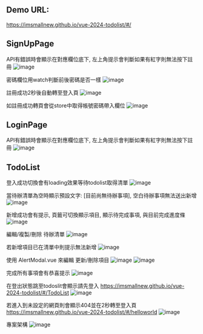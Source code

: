 ## Demo URL:
https://imsmallnew.github.io/vue-2024-todolist/#/

## SignUpPage
API有錯誤時會顯示在對應欄位底下, 左上角提示會判斷如果有紅字則無法按下註冊
![image](https://github.com/user-attachments/assets/e5569e44-95b0-448f-bc2f-a209e35b67fb)

密碼欄位用watch判斷前後密碼是否一樣
![image](https://github.com/user-attachments/assets/8810f10b-be02-43c2-a19f-8b2d83a42eb9)

註冊成功2秒後自動轉至登入頁
![image](https://github.com/user-attachments/assets/b5fbb6a5-a144-4309-869a-9842ea7a409b)

如註冊成功轉頁會從store中取得帳號密碼帶入欄位
![image](https://github.com/user-attachments/assets/e42d7ce3-5cdc-41d6-8cf8-1669f401bc90)

## LoginPage
API有錯誤時會顯示在對應欄位底下, 左上角提示會判斷如果有紅字則無法按下註冊
![image](https://github.com/user-attachments/assets/0460e142-688d-47ef-bc00-3e4b607a2539)


## TodoList
登入成功切換會有loading效果等待todolist取得清單
![image](https://github.com/user-attachments/assets/03968f64-02f2-4ebd-aadc-057bb1d333f1)

當待辦清單為空時顯示預設文字: [目前尚無待辦事項], 空白待辦事項無法送出新增
![image](https://github.com/user-attachments/assets/43f1e58a-1623-4c44-982d-2a5c83cdc9f7)

新增成功會有提示, 頁籤可切換顯示項目, 顯示待完成事項, 與目前完成進度條
![image](https://github.com/user-attachments/assets/54e89d30-bf97-4574-83e8-505e135783d8)

編輯/複製/刪除 待辦清單
![image](https://github.com/user-attachments/assets/75960696-dd7d-4aa8-81c5-ba33c729a028)

若新增項目已在清單中則提示無法新增
![image](https://github.com/user-attachments/assets/23dd3c84-a927-4f1c-9a6e-9a4e00e25d7a)

使用 AlertModal.vue 來編輯 更新/刪除項目
![image](https://github.com/user-attachments/assets/bb347ec5-6122-4235-99bc-376892f9ea53)
![image](https://github.com/user-attachments/assets/db2b2388-21a1-4951-9e17-2e6efcb313aa)

完成所有事項會有恭喜提示
![image](https://github.com/user-attachments/assets/6a93f797-e05f-4546-a217-35f14b14a707)

在登出狀態跳至todoslit會顯示請先登入
https://imsmallnew.github.io/vue-2024-todolist/#/TodoList
![image](https://github.com/user-attachments/assets/90b2667e-1aac-4cf1-b520-e45b8de839f0)

若進入到未設定的網頁則會顯示404並在2秒轉至登入頁
https://imsmallnew.github.io/vue-2024-todolist/#/helloworld
![image](https://github.com/user-attachments/assets/250475c3-8cfe-41a7-90fb-488c9544a2cd)

專案架構
![image](https://github.com/user-attachments/assets/f69805f2-8782-49fb-8811-eab9a5dedf89)

